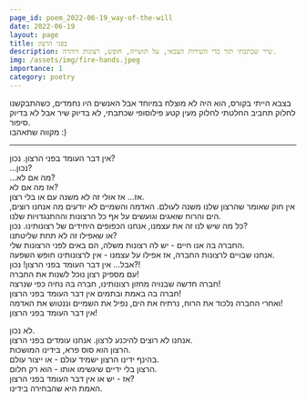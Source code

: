 ```yaml
---
page_id: poem_2022-06-19_way-of-the-will
date: 2022-06-19
layout: page
title: בפני הרצון
description: שיר שכתבתי תוך כדי השירות הצבאי, על תושייה, חופש, רצונות ויוהרה.
img: /assets/img/fire-hands.jpeg
importance: 1
category: poetry
---
```


בצבא הייתי בקורס, הוא היה לא מוצלח במיוחד אבל האנשים היו נחמדים, כשהתבקשנו לחלוק תחביב החלטתי לחלוק מעין קטע פילוסופי שכתבתי, לא בדיוק שיר אבל לא בדיוק סיפור.  
מקווה שתאהבו :)

---

אין דבר העומד בפני הרצון. נכון?  
...נכון?  
...מה אם לא?  
אז מה אם לא?  
אז... אז אולי זה לא משנה עם או בלי רצון.  
אין חוק שאומר שהרצון שלנו משנה לעולם. האדמה והשמיים לא יודעים מה אנחנו רוצים, הים והרוח שואגים וגועשים על אף כל הרצונות וההתנגדויות שלנו.  
כל מה שיש לנו זה את עצמנו, אנחנו הכפופים היחידים של רצונותינו. נכון?  
או שאפילו זה לא תחת שליטתנו?  
החברה בה אנו חיים - יש לה רצונות משלה, הם באים לפני הרצונות שלי.  
אנחנו שבויים לרצונות החברה, אז אפילו על עצמנו - אין לרצונותינו חופש השפעה.  
אבל... אין דבר העומד בפני הרצון! נכון?!  
עם מספיק רצון נוכל לשנות את החברה!  
חברה חדשה שבנויה מחזון רצונותינו, חברה בה נחיה כפי שנרצה!  
חברה בה באמת ובתמים אין דבר העומד בפני הרצון!  
ואחרי החברה נלכוד את הרוח, נרתיח את הים, נפיל את השמיים וננטוש את האדמה!  
אין דבר העומד בפני הרצון!

לא נכון.  
אנחנו לא רוצים להיכנע לרצון. אנחנו עומדים בפני הרצון.  
הרצון הוא סוס פרא, בידינו המושכות.  
בהינף ידינו הרצון ישמיד עולם - או ייצור עולם.  
הרצון בלי ידיים שיגשימו אותו - הוא רק חלום.  
אז - יש או אין דבר העומד בפני הרצון?  
האמת היא שהבחירה בידינו.
